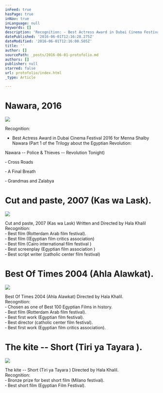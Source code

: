```yaml
---
inFeed: true
hasPage: true
inNav: true
inLanguage: null
keywords: []
description: 'Recognition: - Best Actress Award in Dubai Cinema Festival 2016 for Menna Shalby Nawara (Part 1 of the Trilogy about the Egyptian Revolution:'
datePublished: '2016-06-01T12:16:28.275Z'
dateModified: '2016-06-01T12:16:00.505Z'
title: ''
author: []
sourcePath: _posts/2016-06-01-protofolio.md
authors: []
publisher: null
starred: false
url: protofolio/index.html
_type: Article

---
```

# Nawara, 2016
![](https://the-grid-user-content.s3-us-west-2.amazonaws.com/bec538f6-fc87-4b66-854c-0b4a83dd7ea1.jpg)

Recognition:  
- Best Actress Award in Dubai Cinema Festival 2016 for Menna Shalby  
Nawara (Part 1 of the Trilogy about the Egyptian Revolution:

Nawara -- Police & Thieves -- Revolution Tonight)

‐ Cross Roads

‐ A Final Breath

‐ Grandmas and Zalabya

# Cut and paste, 2007 (Kas wa Lask).
![](https://the-grid-user-content.s3-us-west-2.amazonaws.com/174e25cf-f651-438f-8e20-1fab8c199f03.jpg)

Cut and paste, 2007 (Kas wa Lask) Written and Directed by Hala Khalil Recognition:  
­‐ Best film (Rotterdam Arab film festival).  
‐ Best film ((Egyptian film critics association)  
‐ Best film (Cairo international film festival )  
‐ Best screenplay (Egyptian film association )  
‐ Best script writer (catholic center film festival)

# Best Of Times 2004 (Ahla Alawkat).
![](https://the-grid-user-content.s3-us-west-2.amazonaws.com/f129a046-278e-4367-bae5-f45ec349b9ad.jpg)

Best Of Times 2004 (Ahla Alawkat) Directed by Hala Khalil.  
Recognition:  
­‐ Chosen as one of Best 100 Egyptian Films in history.  
­‐ Best film (Rotterdam Arab film festival).  
‐ Best first work (Egyptian film festival).  
­‐ Best director (catholic center film festival).  
‐ Best first work (Egyptian film critics association).

# The kite -- Short (Tiri ya Tayara ).
![](https://the-grid-user-content.s3-us-west-2.amazonaws.com/6822242d-6ff7-4a11-8340-9f1ccbf64d4b.jpg)

The kite -- Short (Tiri ya Tayara ) Directed by Hala Khalil.  
Recognition:  
‐ Bronze prize for best short film (Milano festival).  
‐ Best short film (Egyptian Film Festival).